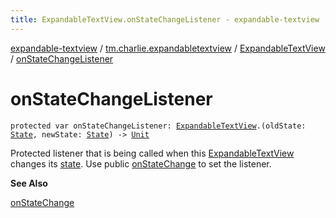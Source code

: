 ```yaml
---
title: ExpandableTextView.onStateChangeListener - expandable-textview
---
```


[expandable-textview](../../index.html) / [tm.charlie.expandabletextview](../index.html) / [ExpandableTextView](index.html) / [onStateChangeListener](.)

# onStateChangeListener

`protected var onStateChangeListener: `[`ExpandableTextView`](index.html)`.(oldState: `[`State`](-state/index.html)`, newState: `[`State`](-state/index.html)`) -> `[`Unit`](https://kotlinlang.org/api/latest/jvm/stdlib/kotlin/-unit/index.html)

Protected listener that is being called when this [ExpandableTextView](index.html) changes its [state](state.html).
Use public [onStateChange](on-state-change.html) to set the listener.

**See Also**

[onStateChange](on-state-change.html)

